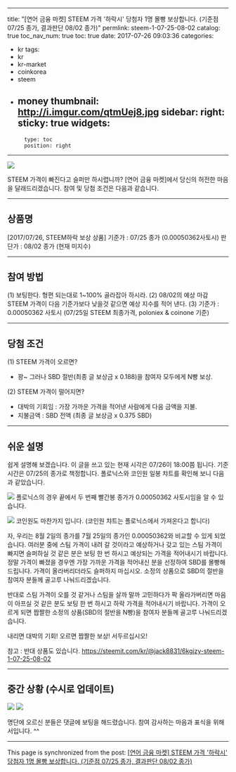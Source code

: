 
---
title: "[연어 금융 마켓] STEEM 가격 '하락시' 당첨자 1명 몰빵 보상합니다. (기준점 07/25 종가, 결과판단 08/02 종가)"
permlink: steem-1-07-25-08-02
catalog: true
toc_nav_num: true
toc: true
date: 2017-07-26 09:03:36
categories:
- kr
tags:
- kr
- kr-market
- coinkorea
- steem
- money
thumbnail: http://i.imgur.com/qtmUej8.jpg
sidebar:
    right:
        sticky: true
widgets:
    -
        type: toc
        position: right
---


![](http://i.imgur.com/qtmUej8.jpg)

STEEM 가격이 빠진다고 슬퍼만 하시렵니까? [연어 금융 마켓]에서 당신의 허전한 마음을 달래드리겠습니다. 참여 및 당첨 조건은 다음과 같습니다.

---

상품명
--
[2017/07/26, STEEM하락 보상 상품]
기준가 : 07/25 종가 (0.00050362사토시)
판단가 : 08/02 종가 (현재 미지수) 

---

참여 방법
--

(1) 보팅한다. 형편 되는대로 1~100% 골라잡아 하시라.
(2) 08/02의 예상 마감 STEEM 가격이 다음 기준가보다 낮을것 같으면 예상 지수를 적어 낸다.
(3) 기준가 : 0.00050362 사토시 (07/25일 STEEM 최종가격, poloniex & coinone 기준)

---

당첨 조건
--
(1) STEEM 가격이 오르면? 
* 꽝~ 그러나 SBD 절반(최종 글 보상금 x 0.188)을 참여자 모두에게 N빵 보상.

(2) STEEM 가격이 떨어지면?
* 대박의 기회임 : 가장 가까운 가격을 적어낸 사람에게 다음 금액을 지불. 
* 지불금액 : SBD 전액 (최종 글 보상금 x 0.375 SBD)

---

쉬운 설명
--

쉽게 설명해 보겠습니다.
이 글을 쓰고 있는 현재 시각은 07/26이 18:00쯤 됩니다. 기준 시간은 07/25의 종가로 책정합니다. 폴로닉스와 코인원 일봉 챠트를 확인해 보니 다음과 같았습니다.

![](http://i.imgur.com/JVyRkYa.jpg)
폴로닉스의 경우 끝에서 두 번째 빨간봉 종가가 0.00050362 사토시임을 알 수 있습니다.

![](http://i.imgur.com/xc8dx3O.jpg)
코인원도 마찬가지 입니다. (코인원 챠트는 폴로닉스에서 가져온다고 합니다)

자, 우리는 8월 2일의 종가를 7월 25일의 종가인 0.00050362와 비교할 수 있게 되었습니다. 여러분 중에 스팀 가격이 내려 갈 것이라고 예상하거나 갖고 있는 스팀 가격이 빠지면 슬퍼하실 것 같은 분은 보팅 한 번 하시고 예상되는 가격을 적어내시기 바랍니다. 정말 가격이 빠졌을 경우엔 가장 가까운 가격을 적어내신 분을 선정하여 SBD를 몰빵해 드립니다. 가격이 올라버리더라도 슬퍼하지 마십시오. 소정의 상품으로 SBD의 절반을 참여자 분들께 골고루 나눠드리겠습니다. 

반대로 스팀 가격이 오를 것 같거나 스팀을 살까 말까 고민하다가 팍 올라가버리면 마음이 아프실 것 같은 분도 보팅 한 번 하시고 하락 가격을 적어내시기 바랍니다. 가격이 오르게 되면 짭짤한 소정의 상품(SBD의 절반을 N빵)을 참여자 분들께 골고루 나눠드리겠습니다.

내리면 대박의 기회! 오르면 짭짤한 보상!
서두르십시오!

참고 : 반대 상품도 있습니다.
https://steemit.com/kr/@jack8831/6kgjzy-steem-1-07-25-08-02

---

중간 상황 (수시로 업데이트)
--

![](http://i.imgur.com/GhAzPpC.jpg)
![](http://i.imgur.com/0C5Ioq7.jpg)

명단에 오르신 분들은 댓글에 보팅을 해드렸습니다. 참여 감사하는 마음과 표식을 위해서입니다. ^^

- - -

This page is synchronized from the post: [[연어 금융 마켓] STEEM 가격 '하락시' 당첨자 1명 몰빵 보상합니다. (기준점 07/25 종가, 결과판단 08/02 종가)](https://steemit.com/@jack8831/steem-1-07-25-08-02)
